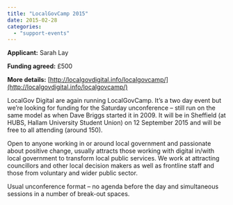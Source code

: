 ```yaml
---
title: "LocalGovCamp 2015"
date: 2015-02-28
categories: 
  - "support-events"
---
```


**Applicant:** Sarah Lay

**Funding agreed:** £500

**More details:** [http://localgovdigital.info/localgovcamp/](http://localgovdigital.info/localgovcamp/)

LocalGov Digital are again running LocalGovCamp. It’s a two day event but we’re looking for funding for the Saturday unconference – still run on the same model as when Dave Briggs started it in 2009. It will be in Sheffield (at HUBS, Hallam University Student Union) on 12 September 2015 and will be free to all attending (around 150).

Open to anyone working in or around local government and passionate about positive change, usually attracts those working with digital in/with local government to transform local public services. We work at attracting councillors and other local decision makers as well as frontline staff and those from voluntary and wider public sector.

Usual unconference format – no agenda before the day and simultaneous sessions in a number of break-out spaces.
